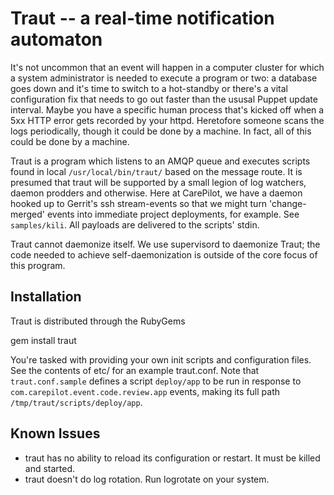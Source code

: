Traut -- a real-time notification automaton
===========================================

It's not uncommon that an event will happen in a computer cluster for
which a system administrator is needed to execute a program or two: a
database goes down and it's time to switch to a hot-standby or there's
a vital configuration fix that needs to go out faster than the ususal
Puppet update interval. Maybe you have a specific human process that's
kicked off when a 5xx HTTP error gets recorded by your
httpd. Heretofore someone scans the logs periodically, though it could
be done by a machine. In fact, all of this could be done by a machine.

Traut is a program which listens to an AMQP queue and executes scripts
found in local `/usr/local/bin/traut/` based on the message route. It
is presumed that traut will be supported by a small legion of log
watchers, daemon prodders and otherwise. Here at CarePilot, we have a
daemon hooked up to Gerrit's ssh stream-events so that we might turn
'change-merged' events into immediate project deployments, for
example. See `samples/kili`. All payloads are delivered to the
scripts' stdin.

Traut cannot daemonize itself. We use supervisord to daemonize Traut;
the code needed to achieve self-daemonization is outside of the core
focus of this program.

Installation
------------

Traut is distributed through the RubyGems

   gem install traut

You're tasked with providing your own init scripts and configuration
files. See the contents of etc/ for an example traut.conf. Note that
`traut.conf.sample` defines a script `deploy/app` to be run in
response to `com.carepilot.event.code.review.app` events, making its
full path `/tmp/traut/scripts/deploy/app`.

Known Issues
------------

* traut has no ability to reload its configuration or restart. It must
  be killed and started.
* traut doesn't do log rotation. Run logrotate on your system.